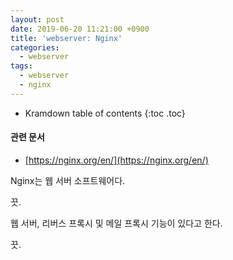 ```yaml
---
layout: post
date: 2019-06-20 11:21:00 +0900
title: 'webserver: Nginx'
categories:
  - webserver
tags:
  - webserver
  - nginx
---
```


* Kramdown table of contents
{:toc .toc}

#### 관련 문서

- [https://nginx.org/en/](https://nginx.org/en/)

Nginx는 웹 서버 소프트웨어다.

끗.

웹 서버, 리버스 프록시 및 메일 프록시 기능이 있다고 한다.

끗.

